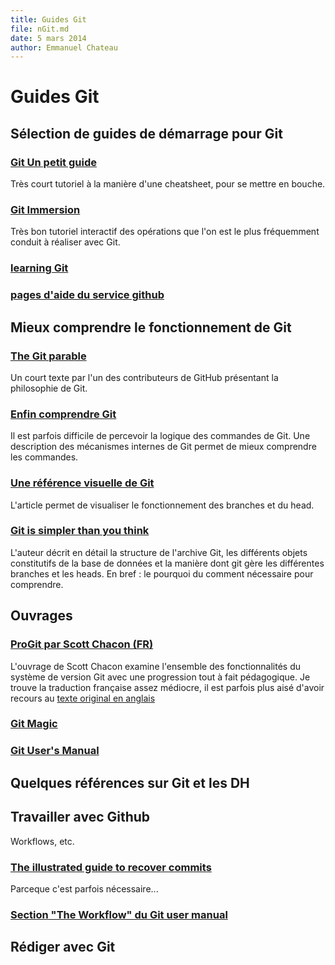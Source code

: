 ```yaml
---
title: Guides Git
file: nGit.md
date: 5 mars 2014
author: Emmanuel Chateau
---
```


Guides Git
=========

Sélection de guides de démarrage pour Git
---------

### [Git Un petit guide](http://rogerdudler.github.io/git-guide/index.fr.html)

Très court tutoriel à la manière d'une cheatsheet, pour se mettre en bouche.


### [Git Immersion](http://gitimmersion.com/)

Très bon tutoriel interactif des opérations que l'on est le plus fréquemment conduit à réaliser avec Git.


### [learning Git](http://training.github.com/)



### [pages d'aide du service github](help.github.com)


Mieux comprendre le fonctionnement de Git
----------

### [The Git parable](http://tom.preston-werner.com/2009/05/19/the-git-parable.html)

Un court texte par l'un des contributeurs de GitHub présentant la philosophie de Git.


### [Enfin comprendre Git](http://www.miximum.fr/enfin-comprendre-git.html)

Il est parfois difficile de percevoir la logique des commandes de Git. Une description des mécanismes internes de Git permet de mieux comprendre les commandes.


### [Une référence visuelle de Git](http://marklodato.github.io/visual-git-guide/index-fr.html)

L'article permet de visualiser le fonctionnement des branches et du head.



### [Git is simpler than you think](http://nfarina.com/post/9868516270/git-is-simpler)

L'auteur décrit en détail la structure de l'archive Git, les différents objets constitutifs de la base de données et la manière dont git gère les différentes branches et les heads. En bref : le pourquoi du comment nécessaire pour comprendre.


Ouvrages
----------

### [ProGit par Scott Chacon (FR)](http://git-scm.com/book/fr)

L'ouvrage de Scott Chacon examine l'ensemble des fonctionnalités du système de version Git avec une progression tout à fait pédagogique. Je trouve la traduction française assez médiocre, il est parfois plus aisé d'avoir recours au [texte original en anglais](http://git-scm.com/book)


### [Git Magic](http://www-cs-students.stanford.edu/~blynn/gitmagic/intl/fr/)


### [Git User's Manual](https://www.kernel.org/pub/software/scm/git/docs/user-manual.html)


Quelques références sur Git et les DH
---------


Travailler avec Github
---------

Workflows, etc.


### [The illustrated guide to recover commits](http://www.programblings.com/2008/06/07/the-illustrated-guide-to-recovering-lost-commits-with-git/)

Parceque c'est parfois nécessaire...


### [Section "The Workflow" du Git user manual](https://www.kernel.org/pub/software/scm/git/docs/user-manual.html#the-workflow)


Rédiger avec Git
----------


